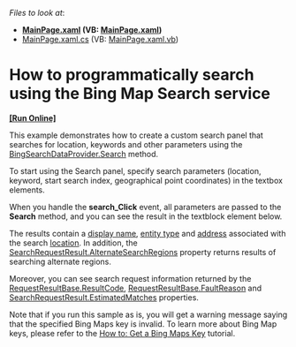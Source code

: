 <!-- default file list -->
*Files to look at*:

* **[MainPage.xaml](./CS/Searching/MainPage.xaml) (VB: [MainPage.xaml](./VB/Searching/MainPage.xaml))**
* [MainPage.xaml.cs](./CS/Searching/MainPage.xaml.cs) (VB: [MainPage.xaml.vb](./VB/Searching/MainPage.xaml.vb))
<!-- default file list end -->
# How to  programmatically search using the Bing Map Search service
<!-- run online -->
**[[Run Online]](https://codecentral.devexpress.com/e4268)**
<!-- run online end -->


<p>This example demonstrates how to create a custom search panel that searches for location, keywords and other parameters using the <a href="http://documentation.devexpress.com/#Silverlight/DevExpressXpfMapBingSearchDataProvider_Searchtopic"><u>BingSearchDataProvider.Search</u></a> method.<br />
</p><p>To start using the Search panel, specify search parameters (location, keyword, start search index, geographical point coordinates) in the textbox elements. <br />
</p><p>When you handle the <strong>search_Click</strong> event, all parameters are passed to the <strong>Search</strong> method, and you can see the result in the textblock element below. </p><p>The results contain a <a href="http://documentation.devexpress.com/#Silverlight/DevExpressXpfMapLocationInformation_DisplayNametopic"><u>display name</u></a>, <a href="http://documentation.devexpress.com/#Silverlight/DevExpressXpfMapLocationInformation_EntityTypetopic"><u>entity type</u></a> and  <a href="http://documentation.devexpress.com/#Silverlight/DevExpressXpfMapLocationInformation_Addresstopic"><u>address</u></a> associated with the search <a href="http://documentation.devexpress.com/#Silverlight/DevExpressXpfMapLocationInformation_Locationtopic"><u>location</u></a>. In addition, the <a href="http://documentation.devexpress.com/#Silverlight/DevExpressXpfMapSearchRequestResult_AlternateSearchRegionstopic"><u>SearchRequestResult.AlternateSearchRegions</u></a> property returns results of searching alternate regions. <br />
</p><p>Moreover, you can see search request information returned by the <a href="http://documentation.devexpress.com/#Silverlight/DevExpressXpfMapRequestResultBase_ResultCodetopic"><u>RequestResultBase.ResultCode</u></a>, <a href="http://documentation.devexpress.com/#Silverlight/DevExpressXpfMapRequestResultBase_FaultReasontopic"><u>RequestResultBase.FaultReason</u></a>  and <a href="http://documentation.devexpress.com/#Silverlight/DevExpressXpfMapSearchRequestResult_EstimatedMatchestopic"><u>SearchRequestResult.EstimatedMatches</u></a>  properties. <br />
</p><p>Note that if you run this sample as is, you will get a warning message saying that the specified Bing Maps key is invalid. To learn more about Bing Map keys, please refer to the <a href="http://documentation.devexpress.com/#Silverlight/CustomDocument5975"><u>How to: Get a Bing Maps Key</u></a> tutorial.</p><br />


<br/>


